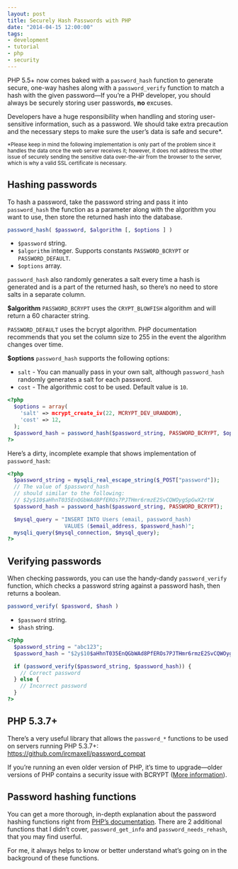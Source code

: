 ```yaml
---
layout: post
title: Securely Hash Passwords with PHP
date: "2014-04-15 12:00:00"
tags:
- development
- tutorial
- php
- security
---
```


PHP 5.5+ now comes baked with a `password_hash` function to generate secure, one-way hashes along with a `password_verify` function to match a hash with the given password—If you’re a PHP developer, you should always be securely storing user passwords, **no** excuses.

<!--more-->

Developers have a huge responsibility when handling and storing user-sensitive information, such as a password. We should take extra precaution and the necessary steps to make sure the user’s data is safe and secure*.

<small>*Please keep in mind the following implementation is only part of the problem since it handles the data once the web server receives it; however, it does not address the other issue of securely sending the sensitive data over-the-air from the browser to the server, which is why a valid SSL certificate is necessary.</small>

## Hashing passwords

To hash a password, take the password string and pass it into `password_hash` the function as a parameter along with the algorithm you want to use, then store the returned hash into the database.

```php
password_hash( $password, $algorithm [, $options ] )
```

- `$password` string.
- `$algorithm` integer. Supports constants `PASSWORD_BCRYPT` or `PASSWORD_DEFAULT`.
- `$options` array.

`password_hash` also randomly generates a salt every time a hash is generated and is a part of the returned hash, so there’s no need to store salts in a separate column.

**$algorithm**
`PASSWORD_BCRYPT` uses the `CRYPT_BLOWFISH` algorithm and will return a 60 character string.

`PASSWORD_DEFAULT` uses the bcrypt algorithm. PHP documentation recommends that you set the column size to 255 in the event the algorithm changes over time.

**$options**
`password_hash` supports the following options:

- `salt` - You can manually pass in your own salt, although `password_hash` randomly generates a salt for each password.
- `cost` - The algorithmic cost to be used. Default value is `10`.

```php
<?php
  $options = array(
    'salt' => mcrypt_create_iv(22, MCRYPT_DEV_URANDOM),
    'cost' => 12,
  );
  $password_hash = password_hash($password_string, PASSWORD_BCRYPT, $options);
?>
```

Here’s a dirty, incomplete example that shows implementation of `password_hash`:

```php
<?php
  $password_string = mysqli_real_escape_string($_POST["password"]);
  // The value of $password_hash
  // should similar to the following:
  // $2y$10$aHhnT035EnQGbWAd8PfEROs7PJTHmr6rmzE2SvCQWOygSpGwX2rtW
  $password_hash = password_hash($password_string, PASSWORD_BCRYPT);

  $mysql_query = "INSERT INTO Users (email, password_hash)
                  VALUES ($email_address, $password_hash)";
  mysqli_query($mysql_connection, $mysql_query);
?>
```

## Verifying passwords

When checking passwords, you can use the handy-dandy `password_verify` function, which checks a password string against a password hash, then returns a boolean.

```php
password_verify( $password, $hash )
```

- `$password` string.
- `$hash` string.

```php
<?php
  $password_string = "abc123";
  $password_hash = "$2y$10$aHhnT035EnQGbWAd8PfEROs7PJTHmr6rmzE2SvCQWOygSpGwX2rtW";

  if (password_verify($password_string, $password_hash)) {
    // Correct password
  } else {
    // Incorrect password
  }
?>
```

## PHP 5.3.7+

There’s a very useful library that allows the `password_*` functions to be used on servers running PHP 5.3.7+: https://github.com/ircmaxell/password_compat

If you’re running an even older version of PHP, it’s time to upgrade—older versions of PHP contains a security issue with BCRYPT ([More information](http://php.net/security/crypt_blowfish.php)).

## Password hashing functions

You can get a more thorough, in-depth explanation about the password hashing functions right from [PHP’s documentation](http://us2.php.net/manual/en/ref.password.php). There are 2 additional functions that I didn’t cover, `password_get_info` and `password_needs_rehash`, that you may find userful.

For me, it always helps to know or better understand what’s going on in the background of these functions.
